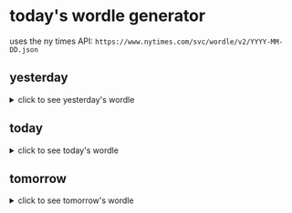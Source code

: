 # today's wordle generator

uses the ny times API: `https://www.nytimes.com/svc/wordle/v2/YYYY-MM-DD.json`

## yesterday

<details>
    <summary>click to see yesterday's wordle</summary>

    elate

</details>

## today

<details>
    <summary>click to see today's wordle</summary>

    petal

</details>

## tomorrow

<details>
    <summary>click to see tomorrow's wordle</summary>

    least

</details>
